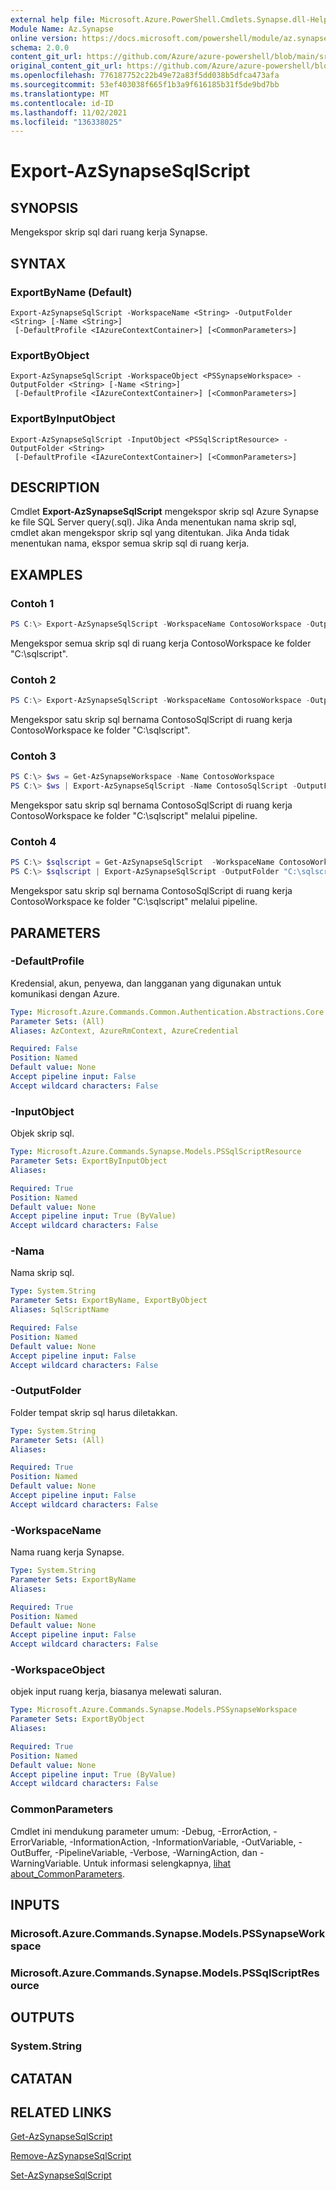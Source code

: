 ```yaml
---
external help file: Microsoft.Azure.PowerShell.Cmdlets.Synapse.dll-Help.xml
Module Name: Az.Synapse
online version: https://docs.microsoft.com/powershell/module/az.synapse/export-azsynapsesqlscript
schema: 2.0.0
content_git_url: https://github.com/Azure/azure-powershell/blob/main/src/Synapse/Synapse/help/Export-AzSynapseSqlScript.md
original_content_git_url: https://github.com/Azure/azure-powershell/blob/main/src/Synapse/Synapse/help/Export-AzSynapseSqlScript.md
ms.openlocfilehash: 776187752c22b49e72a83f5dd038b5dfca473afa
ms.sourcegitcommit: 53ef403038f665f1b3a9f616185b31f5de9bd7bb
ms.translationtype: MT
ms.contentlocale: id-ID
ms.lasthandoff: 11/02/2021
ms.locfileid: "136338025"
---
```

# Export-AzSynapseSqlScript

## SYNOPSIS
Mengekspor skrip sql dari ruang kerja Synapse.

## SYNTAX

### ExportByName (Default)
```
Export-AzSynapseSqlScript -WorkspaceName <String> -OutputFolder <String> [-Name <String>]
 [-DefaultProfile <IAzureContextContainer>] [<CommonParameters>]
```

### ExportByObject
```
Export-AzSynapseSqlScript -WorkspaceObject <PSSynapseWorkspace> -OutputFolder <String> [-Name <String>]
 [-DefaultProfile <IAzureContextContainer>] [<CommonParameters>]
```

### ExportByInputObject
```
Export-AzSynapseSqlScript -InputObject <PSSqlScriptResource> -OutputFolder <String>
 [-DefaultProfile <IAzureContextContainer>] [<CommonParameters>]
```

## DESCRIPTION
Cmdlet **Export-AzSynapseSqlScript** mengekspor skrip sql Azure Synapse ke file SQL Server query(.sql). Jika Anda menentukan nama skrip sql, cmdlet akan mengekspor skrip sql yang ditentukan. Jika Anda tidak menentukan nama, ekspor semua skrip sql di ruang kerja.

## EXAMPLES

### Contoh 1
```powershell
PS C:\> Export-AzSynapseSqlScript -WorkspaceName ContosoWorkspace -OutputFolder "C:\sqlscript"
```

Mengekspor semua skrip sql di ruang kerja ContosoWorkspace ke folder "C:\sqlscript".

### Contoh 2
```powershell
PS C:\> Export-AzSynapseSqlScript -WorkspaceName ContosoWorkspace -OutputFolder "C:\sqlscript" -Name "ContosoSqlScript"
```

Mengekspor satu skrip sql bernama ContosoSqlScript di ruang kerja ContosoWorkspace ke folder "C:\sqlscript".

### Contoh 3
```powershell
PS C:\> $ws = Get-AzSynapseWorkspace -Name ContosoWorkspace
PS C:\> $ws | Export-AzSynapseSqlScript -Name ContosoSqlScript -OutputFolder "C:\sqlscript"
```

Mengekspor satu skrip sql bernama ContosoSqlScript di ruang kerja ContosoWorkspace ke folder "C:\sqlscript" melalui pipeline.

### Contoh 4
```powershell
PS C:\> $sqlscript = Get-AzSynapseSqlScript  -WorkspaceName ContosoWorkspace -Name ContosoSqlScript
PS C:\> $sqlscript | Export-AzSynapseSqlScript -OutputFolder "C:\sqlscript"
```

Mengekspor satu skrip sql bernama ContosoSqlScript di ruang kerja ContosoWorkspace ke folder "C:\sqlscript" melalui pipeline.

## PARAMETERS

### -DefaultProfile
Kredensial, akun, penyewa, dan langganan yang digunakan untuk komunikasi dengan Azure.

```yaml
Type: Microsoft.Azure.Commands.Common.Authentication.Abstractions.Core.IAzureContextContainer
Parameter Sets: (All)
Aliases: AzContext, AzureRmContext, AzureCredential

Required: False
Position: Named
Default value: None
Accept pipeline input: False
Accept wildcard characters: False
```

### -InputObject
Objek skrip sql.

```yaml
Type: Microsoft.Azure.Commands.Synapse.Models.PSSqlScriptResource
Parameter Sets: ExportByInputObject
Aliases:

Required: True
Position: Named
Default value: None
Accept pipeline input: True (ByValue)
Accept wildcard characters: False
```

### -Nama
Nama skrip sql.

```yaml
Type: System.String
Parameter Sets: ExportByName, ExportByObject
Aliases: SqlScriptName

Required: False
Position: Named
Default value: None
Accept pipeline input: False
Accept wildcard characters: False
```

### -OutputFolder
Folder tempat skrip sql harus diletakkan.

```yaml
Type: System.String
Parameter Sets: (All)
Aliases:

Required: True
Position: Named
Default value: None
Accept pipeline input: False
Accept wildcard characters: False
```

### -WorkspaceName
Nama ruang kerja Synapse.

```yaml
Type: System.String
Parameter Sets: ExportByName
Aliases:

Required: True
Position: Named
Default value: None
Accept pipeline input: False
Accept wildcard characters: False
```

### -WorkspaceObject
objek input ruang kerja, biasanya melewati saluran.

```yaml
Type: Microsoft.Azure.Commands.Synapse.Models.PSSynapseWorkspace
Parameter Sets: ExportByObject
Aliases:

Required: True
Position: Named
Default value: None
Accept pipeline input: True (ByValue)
Accept wildcard characters: False
```

### CommonParameters
Cmdlet ini mendukung parameter umum: -Debug, -ErrorAction, -ErrorVariable, -InformationAction, -InformationVariable, -OutVariable, -OutBuffer, -PipelineVariable, -Verbose, -WarningAction, dan -WarningVariable. Untuk informasi selengkapnya, [lihat about_CommonParameters](http://go.microsoft.com/fwlink/?LinkID=113216).

## INPUTS

### Microsoft.Azure.Commands.Synapse.Models.PSSynapseWorkspace

### Microsoft.Azure.Commands.Synapse.Models.PSSqlScriptResource

## OUTPUTS

### System.String

## CATATAN

## RELATED LINKS

[Get-AzSynapseSqlScript](./Get-AzSynapseSqlScript.md)

[Remove-AzSynapseSqlScript](./Remove-AzSynapseSqlScript.md)

[Set-AzSynapseSqlScript](./Set-AzSynapseSqlScript.md)